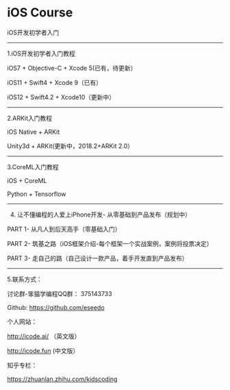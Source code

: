 iOS Course
==========

iOS开发初学者入门

-----------------------------------

1.iOS开发初学者入门教程

iOS7 + Objective-C + Xcode 5(已有，待更新）

iOS11 + Swift4 + Xcode 9（已有）

iOS12 + Swift4.2 + Xcode10（更新中）

-----------------------------------


2.ARKit入门教程

iOS Native + ARKit  

Unity3d + ARKit(更新中，2018.2+ARKit 2.0）

-----------------------------------


3.CoreML入门教程

iOS + CoreML 

Python + Tensorflow

-----------------------------------



4. 让不懂编程的人爱上iPhone开发- 从零基础到产品发布（规划中）

PART 1- 从凡人到后天高手（零基础入门）

PART 2- 筑基之路（iOS框架介绍-每个框架一个实战案例，案例将投票决定）

PART 3- 走自己的路（自己设计一款产品，着手开发直到产品发布）


-----------------------------------


5.联系方式：

讨论群-笨猫学编程QQ群：
375143733

Github:
https://github.com/eseedo

个人网站：

http://icode.ai/ （英文版）

http://icode.fun (中文版）

知乎专栏：

https://zhuanlan.zhihu.com/kidscoding




